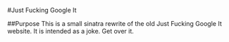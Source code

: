 #Just Fucking Google It

##Purpose
This is a small sinatra rewrite of the old Just Fucking Google It
website. It is intended as a joke. Get over it.
